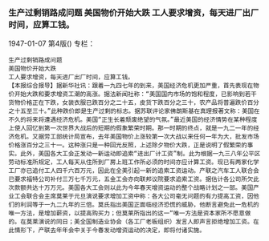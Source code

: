 ### 生产过剩销路成问题  美国物价开始大跌  工人要求增资，每天进厂出厂时间，应算工钱。

1947-01-07
第4版()
专栏：

    生产过剩销路成问题
    美国物价开始大跌
    工人要求增资，每天进厂出厂时间，应算工钱。
    【本报综合报导】据新华社讯：跟着一九四七年的到来，美国经济危机更加严重，首先表现在物价开始大跌和要求增资工潮的高涨。据法新闻社称：“美国国内市场的饱和程度，已影响到若干货物价格正在下跌，女装衣服已跌百分之二十五，皮货下跌百分之三十，农产品将普遍跌价百分之十五至三十。”此种跌价即是生产过剩的标志。据苏联评论家佛朗斯基在真理报著文称：美国在不久的将来将遭遇经济危机。美国“正生长着颓废绝望的气氛。”最近美国的经济情势在某种程度上使人回忆到第一次世界大战后的短期的假象繁荣时期。那一时期的终点，就是一九二一年的经济危机。又据劳工部统计局宣布，去年美国物价上涨较第一次大战以来任何一年为大，批发市场价格涨百分之三十一。这种涨只是一种回光反照，上述除夕物价大跌，正是说明了假繁荣的事实。此外，美国各大工会正发动一新运动即追索“进出厂计工资”制。此为根据一九三八年公平区劳动标准所规定，工人每天从住所到厂房上班工作所必须的时间亦应计算工资。现已有两家化学工厂亦已追付工人四千六百万元，因此在全美引起一新的追索工资运动。产联之汽车工人联合会已要求福特公司补付三万七千万元，五金工会亦向联邦议院要求追索工资。据估计各公司所欠此次款额共达十万万元。美国各大工会则以此为今年春天增资运动的整个战略计划之一部。美国产业工会联合会主席莫莱于元旦演说要求增加工资中称：各大公司毫无问题的有力提高工资，因他们的利润等于一九二九年的三倍。莫氏指出美国正面临经济恐慌的威胁，他断言避免此一危机的唯一方法，是增加薪资，以提高购买力；但莫莱所指出的这一“唯一方法是资本家所不愿意做的。在莫莱演说的同日；美全国制造业协会（各工厂老板组织）发言人即声言拒绝增加工资。在此情形下，产联去年年会中关于今春发动增资运动的决定，即将付诸实施。
